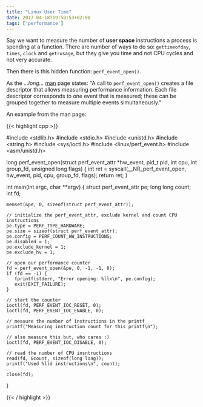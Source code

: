```yaml
---
title: "Linux User Time"
date: 2017-04-18T19:50:53+02:00
tags: ['performance']
---
```



Say we want to measure the number of **user space** instructions a process is spending at a function. There are number of ways to do so: `gettimeofday`, `times`, `clock` and `getrusage`, but they give you time and not CPU cycles and not very accurate. 

Then there is this hidden function: `perf_event_open()`. 

As the _...long..._ [man](http://man7.org/linux/man-pages/man2/perf_event_open.2.html) page states:  "A call to `perf_event_open()` creates a file descriptor that allows  measuring performance information.  Each file descriptor corresponds to one event that is measured; these can be grouped together to measure multiple events simultaneously."

An example from the man page:

{{< highlight cpp >}}

#include <stdlib.h>
#include <stdio.h>
#include <unistd.h>
#include <string.h>
#include <sys/ioctl.h>
#include <linux/perf_event.h>
#include <asm/unistd.h>

long perf_event_open(struct perf_event_attr *hw_event, pid_t pid,
            int cpu, int group_fd, unsigned long flags)
{
    int ret = syscall(__NR_perf_event_open, hw_event, pid, cpu, group_fd, flags);
    return ret;
}

int main(int argc, char **argv)
{
    struct perf_event_attr pe;
    long long count;
    int fd;

    memset(&pe, 0, sizeof(struct perf_event_attr));
    
    // initialize the perf_event_attr, exclude kernel and count CPU instructions
    pe.type = PERF_TYPE_HARDWARE;
    pe.size = sizeof(struct perf_event_attr);
    pe.config = PERF_COUNT_HW_INSTRUCTIONS;
    pe.disabled = 1;
    pe.exclude_kernel = 1;
    pe.exclude_hv = 1;

    // open our performance counter
    fd = perf_event_open(&pe, 0, -1, -1, 0);
    if (fd == -1) {
       fprintf(stderr, "Error opening: %llx\n", pe.config);
       exit(EXIT_FAILURE);
    }

    // start the counter
    ioctl(fd, PERF_EVENT_IOC_RESET, 0);
    ioctl(fd, PERF_EVENT_IOC_ENABLE, 0);

    // measure the number of instructions in the printf 
    printf("Measuring instruction count for this printf\n");

    // also measure this but, who cares :)
    ioctl(fd, PERF_EVENT_IOC_DISABLE, 0);

    // read the number of CPU insntructions
    read(fd, &count, sizeof(long long));
    printf("Used %lld instructions\n", count);

    close(fd);
}

{{< / highlight >}}
